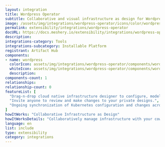 ```yaml
---
layout: integration
title: Wordpress Operator
subtitle: Collaborative and visual infrastructure as design for Wordpress Operator
image: /assets/img/integrations/wordpress-operator/icons/color/wordpress-operator-color.svg
permalink: extensibility/integrations/wordpress-operator
docURL: https://docs.meshery.io/extensibility/integrations/wordpress-operator
description: 
integrations-category: Tools
integrations-subcategory: Installable Platform
registrant: Artifact Hub
components: 
- name: wordpress
  colorIcon: assets/img/integrations/wordpress-operator/components/wordpress/icons/color/wordpress-color.svg
  whiteIcon: assets/img/integrations/wordpress-operator/components/wordpress/icons/white/wordpress-white.svg
  description: 
components-count: 1
relationships: 
relationship-count: 0
featureList: [
  "Drag-n-drop cloud native infrastructure designer to configure, model, and deploy your workloads.",
  "Invite anyone to review and make changes to your private designs.",
  "Ongoing synchronization of Kubernetes configuration and changes across any number of clusters."
]
howItWorks: "Collaborative Infrastructure as Design"
howItWorksDetails: "Collaboratively manage infrastructure with your coworkers synchronously sharing the same designs."
language: en
list: include
type: extensibility
category: integrations
---
```

